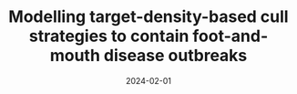 ---
title: "Modelling target-density-based cull strategies to contain foot-and-mouth disease outbreaks"
collection: publications
permalink: /publication/2024-02-01-seibel
date: 2024-02-01
venue: 'PeerJ'
paperurl: 'https://doi.org/10.7717/peerj.16998'
citation: 'Seibel, RL, A Meadows, CC Mundt, M Tildesley. (2024). &quot;Modeling target-density-based cull strategies to contain foot-and-mouth disease outbreaks.&quot; <i>PeerJ</i>. 10: e16998.'
---